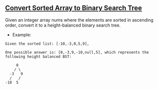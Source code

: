 ## [Convert Sorted Array to Binary Search Tree](https://leetcode.com/problems/convert-sorted-array-to-binary-search-tree)

Given an integer array nums where the elements are sorted in ascending order, convert it to a
height-balanced binary search tree.


- Example:
```
Given the sorted list: [-10,-3,0,5,9],

One possible answer is: [0,-3,9,-10,null,5], which represents the following height balanced BST:

     0
    / \
  -3   9
  /   /
-10  5
```
